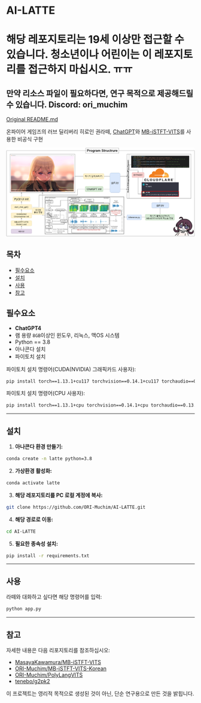 # AI-LATTE

# 해당 레포지토리는 19세 이상만 접근할 수 있습니다. 청소년이나 어린이는 이 레포지토리를 접근하지 마십시오. ㅠㅠ

## 만약 리소스 파일이 필요하다면, 연구 목적으로 제공해드릴 수 있습니다. Discord: ori_muchim

[Original README.md](./README.md)

온파이어 게임즈의 러브 딜리버리 히로인 권라떼, [ChatGPT](https://chat.openai.com/)와 [MB-iSTFT-VITS](https://github.com/ORI-Muchim/MB-iSTFT-VITS-Korean)를 사용한 비공식 구현

![Sample Output](./src/1.png)

## 목차
- [필수요소](#필수요소)
- [설치](#설치)
- [사용](#사용)
- [참고](#참고)

## 필수요소
- **ChatGPT4**
- 램 용량 `8GB`이상인 윈도우, 리눅스, 맥OS 시스템
- Python == 3.8
- 아나콘다 설치
- 파이토치 설치

파이토치 설치 명령어(CUDA(NVIDIA) 그래픽카드 사용자):
```sh
pip install torch==1.13.1+cu117 torchvision==0.14.1+cu117 torchaudio==0.13.1 --extra-index-url https://download.pytorch.org/whl/cu117
```

파이토치 설치 명령어(CPU 사용자):
```sh
pip install torch==1.13.1+cpu torchvision==0.14.1+cpu torchaudio==0.13.1 --extra-index-url https://download.pytorch.org/whl/cpu
```

---

## 설치
1. **아나콘다 환경 만들기:**

```sh
conda create -n latte python=3.8
```

2. **가상환경 활성화:**

```sh
conda activate latte
```

3. **해당 레포지토리를 PC 로컬 계정에 복사:**

```sh
git clone https://github.com/ORI-Muchim/AI-LATTE.git
```

4. **해당 경로로 이동:**

```sh
cd AI-LATTE
```

5. **필요한 종속성 설치:**

```sh
pip install -r requirements.txt
```

---

## 사용

라떼와 대화하고 싶다면 해당 명령어를 입력:

```sh
python app.py
```

---
## 참고

자세한 내용은 다음 리포지토리를 참조하십시오: 
- [MasayaKawamura/MB-iSTFT-VITS](https://github.com/MasayaKawamura/MB-iSTFT-VITS) 
- [ORI-Muchim/MB-iSTFT-VITS-Korean](https://github.com/ORI-Muchim/MB-iSTFT-VITS-Korean)
- [ORI-Muchim/PolyLangVITS](https://github.com/ORI-Muchim/PolyLangVITS)
- [tenebo/g2pk2](https://github.com/tenebo/g2pk2)

이 프로젝트는 영리적 목적으로 생성된 것이 아닌, 단순 연구용으로 만든 것을 밝힙니다.
